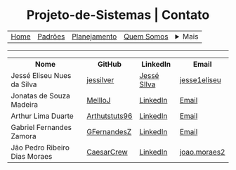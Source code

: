 <h1 align="center"> Projeto-de-Sistemas | Contato</h1>

<table align="center">
    <tr>
        <td><a href="../README.md">Home</a></td>
        <td><a href="defaults.md">Padrões</a></td>
        <td><a href="plan.md">Planejamento</a></td>
        <td><a href="us.md">Quem Somos</a></td>
        <td>
            <details style="position: relative;">
                <summary>Mais</summary>
                <ul style="position: absolute; background: transparent; border: 1px solid #ccc; padding: 10px; list-style: none; border-radius: 10px">
                    <li>Contato</li>
                    <li><a href="sup.md">Suporte</a></li>
                    <li><a href="faq.md">FAQ</a></li>
                </ul>
            </details>
        </td>
    </tr>
</table>

<hr>

<table align="center">
    <tr>
        <th>Nome</th>
        <th>GitHub</th>
        <th>LinkedIn</th>
        <th>Email</th>
    </tr>
    <tr>
        <td>Jessé Eliseu Nues da Silva</td>
        <td><a href="https://github.com/jessilver" target="_blank">jessilver</a></td>
        <td><a href="https://www.linkedin.com/in/jess%C3%A9-eliseu-nunes-da-silva-68283127b/" target="_blank">Jessé SIlva</a></td>
        <td><a href="mailto:jesse1eliseu@gmail.com">jesse1eliseu</a></td>
    </tr>
    <tr>
        <td>Jonatas de Souza Madeira</td>
        <td><a href="https://github.com/MellloJ" target="_blank">MellloJ</a></td>
        <td><a href="https://linkedin.com/in/jonatassouza" target="_blank">LinkedIn</a></td>
        <td><a href="mailto:jonatassouza@example.com">Email</a></td>
    </tr>
    <tr>
        <td>Arthur Lima Duarte</td>
        <td><a href="https://github.com/Arthutstuts96" target="_blank">Arthutstuts96</a></td>
        <td><a href="https://linkedin.com/in/arthurlima" target="_blank">LinkedIn</a></td>
        <td><a href="mailto:arthurlima@example.com">Email</a></td>
    </tr>
    <tr>
        <td>Gabriel Fernandes Zamora</td>
        <td><a href="https://github.com/GFernandesZ" target="_blank">GFernandesZ</a></td>
        <td><a href="https://linkedin.com/in/gabrielzamora" target="_blank">LinkedIn</a></td>
        <td><a href="mailto:gabrielzamora@example.com">Email</a></td>
    </tr>
    <tr>
        <td>Jão Pedro Ribeiro Dias Moraes</td>
        <td><a href="https://github.com/CaesarCrew" target="_blank">CaesarCrew</a></td>
        <td><a href="https://linkedin.com/in/jaopedro" target="_blank">LinkedIn</a></td>
        <td><a href="mailto:joao.moraes2@estudante.ifto.edu.br">joao.moraes2</a></td>
    </tr>
</table>